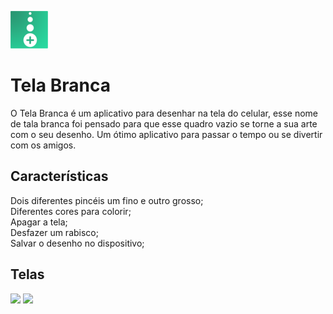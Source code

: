 ![]( https://github.com/Silva-Tech-Souza/Android-app-Tela-Bramca/blob/main/icone_play_tbdois%20(1).png)

# Tela Branca

O Tela Branca é um aplicativo para desenhar na tela do celular, esse nome de tala branca foi pensado para que esse quadro vazio se torne a sua arte com o seu desenho. Um ótimo aplicativo para passar o tempo ou se divertir com os amigos.

<h2>Características</h2>

Dois diferentes pincéis um fino e outro grosso;<br>
Diferentes cores para colorir;<br>
Apagar a tela;<br>
Desfazer um rabisco;<br>
Salvar o desenho no dispositivo;

<h2> Telas</h2>

![]( https://raw.githubusercontent.com/Silva-Tech-Souza/Android-app-Tela-Branca/main/unnamed%20(3).webp)
![]( https://raw.githubusercontent.com/Silva-Tech-Souza/Android-app-Tela-Branca/main/unnamed%20(4).webp)
